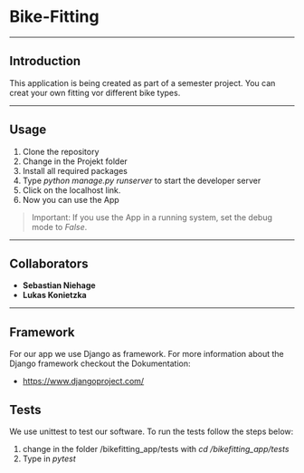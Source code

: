 # Bike-Fitting

---

## Introduction
This application is being created as part of a semester project.
You can creat your own fitting vor different bike types.

---

## Usage
1. Clone the repository 
2. Change in the Projekt folder
3. Install all required packages
3. Type _python manage.py runserver_ to start the developer server
4. Click on the localhost link.
5. Now you can use the App

>Important: If you use the App in a running system, set the debug mode to _False_.

---

## Collaborators
- __Sebastian Niehage__
- __Lukas Konietzka__

---

## Framework
For our app we use Django as framework.
For more information about the Django framework checkout the
Dokumentation:
- https://www.djangoproject.com/

## Tests
We use unittest to test our software.
To run the tests follow the steps below:
1. change in the folder /bikefitting_app/tests with _cd /bikefitting_app/tests_
2. Type in _pytest_ 
